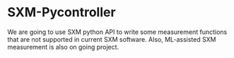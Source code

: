 # SXM-Pycontroller

We are going to use SXM python API to write some measurement functions that are not supported in current SXM software.
Also, ML-assisted SXM measurement is also on going project.
